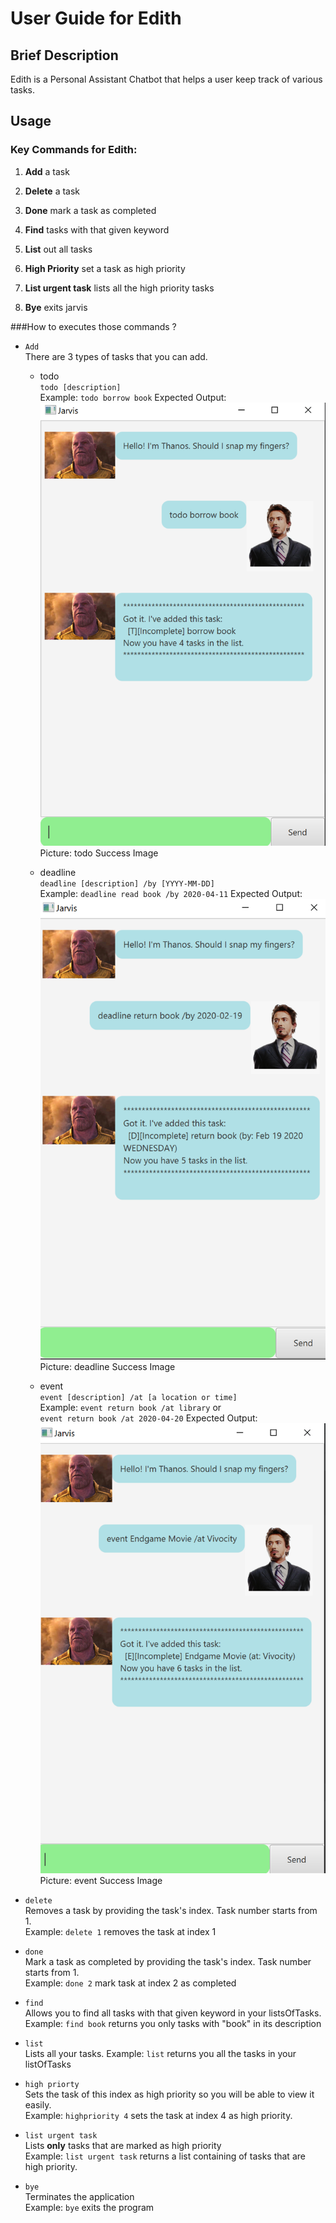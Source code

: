 # User Guide for Edith

## Brief Description
Edith is a Personal Assistant Chatbot that helps a user keep track of various tasks.

## Usage

### Key Commands for Edith: 

1. **Add** a task

2. **Delete** a task

3. **Done** mark a task as completed

4. **Find** tasks with that given keyword

5. **List** out all tasks

6. **High Priority** set a task as high priority

7. **List urgent task** lists all the high priority tasks

8. **Bye** exits jarvis


###How to executes those commands ? 

 - `Add` <br>
 There are 3 types of tasks that you can add. 
    - todo <br>
    `todo [description]` <br>
     Example: `todo borrow book`
     Expected Output: ![](todo_success_image.png)
                      Picture: todo Success Image
     
    - deadline <br>
    `deadline [description] /by [YYYY-MM-DD]` <br>
    Example: `deadline read book /by 2020-04-11`
    Expected Output: ![](deadline_success_image.png)
                     Picture: deadline Success Image
    
    - event <br>
    `event [description] /at [a location or time]` <br>
    Example: `event return book /at library` or <br>
    `event return book /at 2020-04-20`
    Expected Output: ![](event_success_image.png)
                     Picture: event Success Image
    
- `delete` <br>
    Removes a task by providing the task's index.
    Task number starts from 1. <br>
    Example: `delete 1` removes the task at index 1
    

- `done` <br>
    Mark a task as completed by providing the task's index.
    Task number starts from 1. <br>
    Example: `done 2` mark task at index 2 as completed
    
- `find` <br>
    Allows you to find all tasks with that given keyword in your listsOfTasks. <br>
    Example: `find book` returns you only tasks with "book" in its description
    
- `list` <br>
    Lists all your tasks.
    Example: `list` returns you all the tasks in your listOfTasks
    
- `high priorty` <br>
    Sets the task of this index as high priority so you will be able to view it easily.
    <br>
    Example: `highpriority 4` sets the task at index 4 as high priority. 
    
    
- `list urgent task` <br>
    Lists **only** tasks that are marked as high priority <br>
    Example: `list urgent task` returns a list containing of tasks that are high priority.
  
- `bye` <br>
    Terminates the application <br>
    Example: `bye` exits the program 


